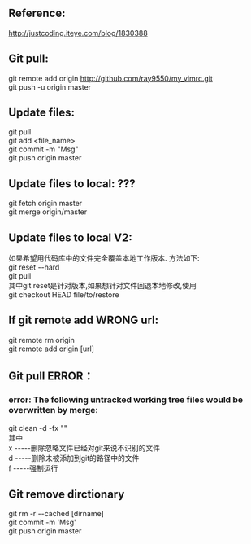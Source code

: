 ﻿## Reference:  
http://justcoding.iteye.com/blog/1830388

## Git pull:  
git remote add origin http://github.com/ray9550/my_vimrc.git  
git push -u origin master  

## Update files:  
git pull  
git add <file_name>  
git commit -m "Msg"  
git push origin master  

## Update files to local:  ???  
git fetch origin master  
git merge origin/master  
## Update files to local V2:  
如果希望用代码库中的文件完全覆盖本地工作版本. 方法如下:  
git reset --hard  
git pull  
其中git reset是针对版本,如果想针对文件回退本地修改,使用  
git checkout HEAD file/to/restore  

## If git remote add WRONG url:  
git remote rm origin  
git remote add origin [url]  

## Git pull ERROR：  
### error: The following untracked working tree files would be overwritten by merge:  
git clean  -d  -fx ""  
其中  
x  -----删除忽略文件已经对git来说不识别的文件  
d  -----删除未被添加到git的路径中的文件  
f  -----强制运行  

## Git remove dirctionary  
git rm -r --cached [dirname]  
git commit -m 'Msg'  
git push origin master  
